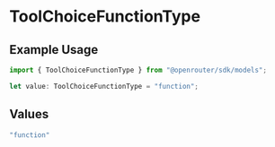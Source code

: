 # ToolChoiceFunctionType

## Example Usage

```typescript
import { ToolChoiceFunctionType } from "@openrouter/sdk/models";

let value: ToolChoiceFunctionType = "function";
```

## Values

```typescript
"function"
```